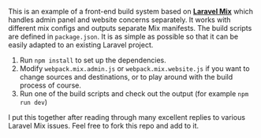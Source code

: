 This is an example of a front-end build system based on [__Laravel Mix__](https://github.com/JeffreyWay/laravel-mix) which handles admin panel and website concerns separately. It works with different mix configs and outputs separate Mix manifests. The build scripts are defined in `package.json`. It is as simple as possible so that it can be easily adapted to an existing Laravel project.

1. Run `npm install` to set up the dependencies.
2. Modify `webpack.mix.admin.js` or `webpack.mix.website.js` if you want to change sources and destinations, or to play around with the build process of course.
3. Run one of the build scripts and check out the output (for example `npm run dev`)

I put this together after reading through many excellent replies to various Laravel Mix issues. Feel free to fork this repo and add to it.